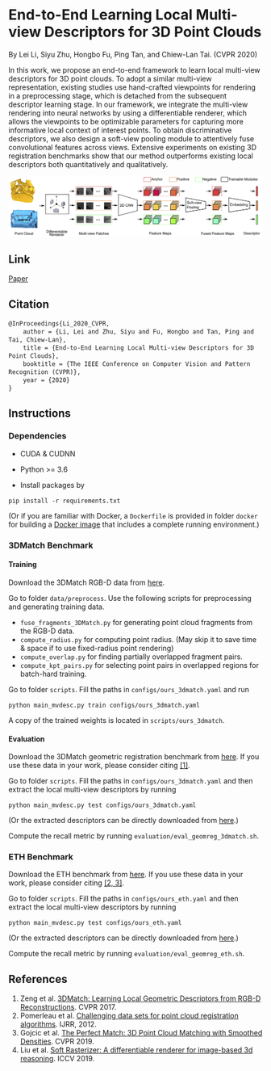 # End-to-End Learning Local Multi-view Descriptors for 3D Point Clouds

By Lei Li, Siyu Zhu, Hongbo Fu, Ping Tan, and Chiew-Lan Tai. (CVPR 2020)

In this work, we propose an end-to-end framework to learn local multi-view descriptors for 3D point clouds. To adopt a similar multi-view representation, existing studies use hand-crafted viewpoints for rendering in a preprocessing stage, which is detached from the subsequent descriptor learning stage. In our framework, we integrate the multi-view rendering into neural networks by using a differentiable renderer, which allows the viewpoints to be optimizable parameters for capturing more informative local context of interest points. To obtain discriminative descriptors, we also design a soft-view pooling module to attentively fuse convolutional features across views. Extensive experiments on existing 3D registration benchmarks show that our method outperforms existing local descriptors both quantitatively and qualitatively.

![pipeline](figures/pipeline.png)

## Link

[Paper](https://arxiv.org/pdf/2003.05855)

## Citation
```
@InProceedings{Li_2020_CVPR,
    author = {Li, Lei and Zhu, Siyu and Fu, Hongbo and Tan, Ping and Tai, Chiew-Lan},
    title = {End-to-End Learning Local Multi-view Descriptors for 3D Point Clouds},
    booktitle = {The IEEE Conference on Computer Vision and Pattern Recognition (CVPR)},
    year = {2020}
}
```


## Instructions

### Dependencies

- CUDA \& CUDNN

- Python >= 3.6

- Install packages by
```
pip install -r requirements.txt
```

(Or if you are familiar with Docker, a ``Dockerfile`` is provided in folder ``docker`` for building a [Docker image](https://hub.docker.com/r/craigleili/3dlocalmultiviewdesc/tags?page=1&name=mvdesc) that includes a complete running environment.)

### 3DMatch Benchmark

#### Training

Download the 3DMatch RGB-D data from [here](http://3dmatch.cs.princeton.edu/#rgbd-reconstruction-datasets).

Go to folder ```data/preprocess```. Use the following scripts for preprocessing and generating training data.

- ```fuse_fragments_3DMatch.py``` for generating point cloud fragments from the RGB-D data.
- ```compute_radius.py``` for computing point radius. (May skip it to save time \& space if to use fixed-radius point rendering)
- ```compute_overlap.py``` for finding partially overlapped fragment pairs.
- ```compute_kpt_pairs.py``` for selecting point pairs in overlapped regions for batch-hard training.

Go to folder ```scripts```. Fill the paths in ```configs/ours_3dmatch.yaml``` and run
```
python main_mvdesc.py train configs/ours_3dmatch.yaml
```

A copy of the trained weights is located in ```scripts/ours_3dmatch```.

#### Evaluation

Download the 3DMatch geometric registration benchmark from [here](https://1drv.ms/u/s!Alg6Vpe53dEDgZIsbH8Vt_J2T1CCMQ?e=QMl1U0). If you use these data in your work, please consider citing [[1]](#references).

Go to folder ```scripts```. Fill the paths in ```configs/ours_3dmatch.yaml``` and then extract the local multi-view descriptors by running
```
python main_mvdesc.py test configs/ours_3dmatch.yaml
```
(Or the extracted descriptors can be directly downloaded from [here](https://1drv.ms/u/s!Alg6Vpe53dEDgZIsbH8Vt_J2T1CCMQ?e=QMl1U0).)

Compute the recall metric by running ```evaluation/eval_geomreg_3dmatch.sh```.

### ETH Benchmark

Download the ETH benchmark from [here](https://1drv.ms/u/s!Alg6Vpe53dEDgZIsbH8Vt_J2T1CCMQ?e=QMl1U0). If you use these data in your work, please consider citing [[2, 3]](#references).

Go to folder ```scripts```. Fill the paths in ```configs/ours_eth.yaml``` and then extract the local multi-view descriptors by running
```
python main_mvdesc.py test configs/ours_eth.yaml
```
(Or the extracted descriptors can be directly downloaded from [here](https://1drv.ms/u/s!Alg6Vpe53dEDgZIsbH8Vt_J2T1CCMQ?e=QMl1U0).)

Compute the recall metric by running ```evaluation/eval_geomreg_eth.sh```.

## References

1. Zeng et al. [3DMatch: Learning Local Geometric Descriptors from RGB-D Reconstructions](http://3dmatch.cs.princeton.edu/). CVPR 2017.
1. Pomerleau et al. [Challenging data sets for point cloud registration algorithms](https://projects.asl.ethz.ch/datasets/doku.php?id=laserregistration:laserregistration). IJRR, 2012.
1. Gojcic et al. [The Perfect Match: 3D Point Cloud Matching with Smoothed Densities](https://github.com/zgojcic/3DSmoothNet). CVPR 2019.
1. Liu et al. [Soft Rasterizer: A differentiable renderer for image-based 3d reasoning](https://github.com/ShichenLiu/SoftRas). ICCV 2019.

